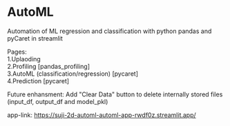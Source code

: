 # AutoML
Automation of ML regression and classification with python pandas and pyCaret in streamlit

Pages:  
1.Uplaoding   
2.Profiling [pandas_profiling]  
3.AutoML (classification/regression) [pycaret]  
4.Prediction [pycaret]  

Future enhansment: Add "Clear Data" button to delete internally stored files (input_df, output_df and model_pkl)

app-link: https://suji-2d-automl-automl-app-rwdf0z.streamlit.app/
